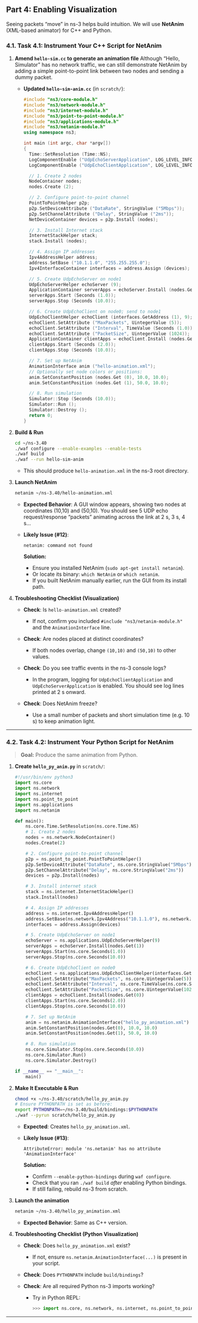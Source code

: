 
## **Part 4: Enabling Visualization**

Seeing packets “move” in ns-3 helps build intuition. We will use **NetAnim** (XML-based animator) for C++ and Python.

### **4.1. Task 4.1: Instrument Your C++ Script for NetAnim**

1. **Amend `hello-sim.cc` to generate an animation file**
   Although “Hello, Simulator” has no network traffic, we can still demonstrate NetAnim by adding a simple point-to-point link between two nodes and sending a dummy packet.

   * **Updated `hello-sim-anim.cc`** (in `scratch/`):

     ```cpp
     #include "ns3/core-module.h"
     #include "ns3/network-module.h"
     #include "ns3/internet-module.h"
     #include "ns3/point-to-point-module.h"
     #include "ns3/applications-module.h"
     #include "ns3/netanim-module.h"
     using namespace ns3;

     int main (int argc, char *argv[])
     {
       Time::SetResolution (Time::NS);
       LogComponentEnable ("UdpEchoServerApplication", LOG_LEVEL_INFO);
       LogComponentEnable ("UdpEchoClientApplication", LOG_LEVEL_INFO);

       // 1. Create 2 nodes
       NodeContainer nodes;
       nodes.Create (2);

       // 2. Configure point-to-point channel
       PointToPointHelper p2p;
       p2p.SetDeviceAttribute ("DataRate", StringValue ("5Mbps"));
       p2p.SetChannelAttribute ("Delay", StringValue ("2ms"));
       NetDeviceContainer devices = p2p.Install (nodes);

       // 3. Install Internet stack
       InternetStackHelper stack;
       stack.Install (nodes);

       // 4. Assign IP addresses
       Ipv4AddressHelper address;
       address.SetBase ("10.1.1.0", "255.255.255.0");
       Ipv4InterfaceContainer interfaces = address.Assign (devices);

       // 5. Create UdpEchoServer on node1
       UdpEchoServerHelper echoServer (9);
       ApplicationContainer serverApps = echoServer.Install (nodes.Get (1));
       serverApps.Start (Seconds (1.0));
       serverApps.Stop (Seconds (10.0));

       // 6. Create UdpEchoClient on node0; send to node1
       UdpEchoClientHelper echoClient (interfaces.GetAddress (1), 9);
       echoClient.SetAttribute ("MaxPackets", UintegerValue (5));
       echoClient.SetAttribute ("Interval", TimeValue (Seconds (1.0)));
       echoClient.SetAttribute ("PacketSize", UintegerValue (1024));
       ApplicationContainer clientApps = echoClient.Install (nodes.Get (0));
       clientApps.Start (Seconds (2.0));
       clientApps.Stop (Seconds (10.0));

       // 7. Set up NetAnim
       AnimationInterface anim ("hello-animation.xml");
       // Optionally set node colors or positions:
       anim.SetConstantPosition (nodes.Get (0), 10.0, 10.0);
       anim.SetConstantPosition (nodes.Get (1), 50.0, 10.0);

       // 8. Run simulation
       Simulator::Stop (Seconds (10.0));
       Simulator::Run ();
       Simulator::Destroy ();
       return 0;
     }
     ```

2. **Build & Run**

   ```bash
   cd ~/ns-3.40  
   ./waf configure --enable-examples --enable-tests  
   ./waf build  
   ./waf --run hello-sim-anim
   ```

   * This should produce `hello-animation.xml` in the ns-3 root directory.

3. **Launch NetAnim**

   ```bash
   netanim ~/ns-3.40/hello-animation.xml
   ```

   * **Expected Behavior**: A GUI window appears, showing two nodes at coordinates (10,10) and (50,10). You should see 5 UDP echo request/response “packets” animating across the link at 2 s, 3 s, 4 s…
   * **Likely Issue (#12)**:

     ```
     netanim: command not found
     ```

     **Solution:**

     * Ensure you installed NetAnim (`sudo apt-get install netanim`).
     * Or locate its binary: `which NetAnim` or `which netanim`.
     * If you built NetAnim manually earlier, run the GUI from its install path.

4. **Troubleshooting Checklist (Visualization)**

   * **Check**: Is `hello-animation.xml` created?

     * If not, confirm you included `#include "ns3/netanim-module.h"` and the `AnimationInterface` line.
   * **Check**: Are nodes placed at distinct coordinates?

     * If both nodes overlap, change `(10,10)` and `(50,10)` to other values.
   * **Check**: Do you see traffic events in the ns-3 console logs?

     * In the program, logging for `UdpEchoClientApplication` and `UdpEchoServerApplication` is enabled. You should see log lines printed at 2 s onward.
   * **Check**: Does NetAnim freeze?

     * Use a small number of packets and short simulation time (e.g. 10 s) to keep animation light.

---

### **4.2. Task 4.2: Instrument Your Python Script for NetAnim**

> **Goal:** Produce the same animation from Python.

1. **Create `hello_py_anim.py`** in `scratch/`:

   ```python
   #!/usr/bin/env python3
   import ns.core
   import ns.network
   import ns.internet
   import ns.point_to_point
   import ns.applications
   import ns.netanim

   def main():
       ns.core.Time.SetResolution(ns.core.Time.NS)
       # 1. Create 2 nodes
       nodes = ns.network.NodeContainer()
       nodes.Create(2)

       # 2. Configure point-to-point channel
       p2p = ns.point_to_point.PointToPointHelper()
       p2p.SetDeviceAttribute("DataRate", ns.core.StringValue("5Mbps"))
       p2p.SetChannelAttribute("Delay", ns.core.StringValue("2ms"))
       devices = p2p.Install(nodes)

       # 3. Install internet stack
       stack = ns.internet.InternetStackHelper()
       stack.Install(nodes)

       # 4. Assign IP addresses
       address = ns.internet.Ipv4AddressHelper()
       address.SetBase(ns.network.Ipv4Address("10.1.1.0"), ns.network.Ipv4Mask("255.255.255.0"))
       interfaces = address.Assign(devices)

       # 5. Create UdpEchoServer on node1
       echoServer = ns.applications.UdpEchoServerHelper(9)
       serverApps = echoServer.Install(nodes.Get(1))
       serverApps.Start(ns.core.Seconds(1.0))
       serverApps.Stop(ns.core.Seconds(10.0))

       # 6. Create UdpEchoClient on node0
       echoClient = ns.applications.UdpEchoClientHelper(interfaces.GetAddress(1), 9)
       echoClient.SetAttribute("MaxPackets", ns.core.UintegerValue(5))
       echoClient.SetAttribute("Interval", ns.core.TimeValue(ns.core.Seconds(1.0)))
       echoClient.SetAttribute("PacketSize", ns.core.UintegerValue(1024))
       clientApps = echoClient.Install(nodes.Get(0))
       clientApps.Start(ns.core.Seconds(2.0))
       clientApps.Stop(ns.core.Seconds(10.0))

       # 7. Set up NetAnim
       anim = ns.netanim.AnimationInterface("hello_py_animation.xml")
       anim.SetConstantPosition(nodes.Get(0), 10.0, 10.0)
       anim.SetConstantPosition(nodes.Get(1), 50.0, 10.0)

       # 8. Run simulation
       ns.core.Simulator.Stop(ns.core.Seconds(10.0))
       ns.core.Simulator.Run()
       ns.core.Simulator.Destroy()

   if __name__ == "__main__":
       main()
   ```

2. **Make It Executable & Run**

   ```bash
   chmod +x ~/ns-3.40/scratch/hello_py_anim.py  
   # Ensure PYTHONPATH is set as before:
   export PYTHONPATH=~/ns-3.40/build/bindings:$PYTHONPATH  
   ./waf --pyrun scratch/hello_py_anim.py
   ```

   * **Expected**: Creates `hello_py_animation.xml`.
   * **Likely Issue (#13)**:

     ```
     AttributeError: module 'ns.netanim' has no attribute 'AnimationInterface'
     ```

     **Solution:**

     * Confirm `--enable-python-bindings` during `waf configure`.
     * Check that you ran `./waf build` *after* enabling Python bindings.
     * If still failing, rebuild ns-3 from scratch.

3. **Launch the animation**

   ```bash
   netanim ~/ns-3.40/hello_py_animation.xml
   ```

   * **Expected Behavior**: Same as C++ version.

4. **Troubleshooting Checklist (Python Visualization)**

   * **Check**: Does `hello_py_animation.xml` exist?

     * If not, ensure `ns.netanim.AnimationInterface(...)` is present in your script.
   * **Check**: Does `PYTHONPATH` include `build/bindings`?
   * **Check**: Are all required Python ns-3 imports working?

     * Try in Python REPL:

       ```python
       >>> import ns.core, ns.network, ns.internet, ns.point_to_point, ns.applications, ns.netanim
       ```

---
